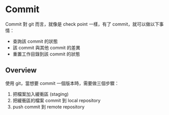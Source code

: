 Commit
======

Commit 對 git 而言，就像是 check point 一樣，有了 commit，就可以做以下事情：

* 查詢該 commit 的狀態
* 該 commit 與其他 commit 的差異
* 重置工作目錄到該 commit 的狀態

Overview
--------

使用 git，當想要 commit 一個版本時，需要做三個步驟：

1. 把檔案加入緩衝區 (staging)
2. 把緩衝區的檔案 commit 到 local repository
3. push commit 到 remote repository
